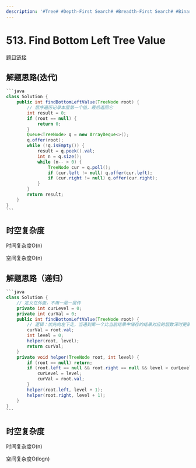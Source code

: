 ```yaml
---
description: '#Tree# #Depth-First Search# #Breadth-First Search# #Binary Tree#'
---
```


# 513. Find Bottom Left Tree Value

[题目链接](https://leetcode.com/problems/find-bottom-left-tree-value/description/)

## 解题思路(迭代)

````java
```java
class Solution {
    public int findBottomLeftValue(TreeNode root) {
        // 层序遍历记录本层第一个值，最后返回它
        int result = 0;
        if (root == null) {
            return 0;
        }
        Queue<TreeNode> q = new ArrayDeque<>();
        q.offer(root);
        while (!q.isEmpty()) {
            result = q.peek().val;
            int n = q.size();
            while (n-- > 0) {
                TreeNode cur = q.poll();
                if (cur.left != null) q.offer(cur.left);
                if (cur.right != null) q.offer(cur.right);
            }
        }
        return result;
    }
}
```
````

## 时空复杂度

时间复杂度O(n)

空间复杂度O(n)

## 解题思路（递归）

````java
```java
class Solution {
    // 定义在外面，不用一层一层传
    private int curLevel = 0;
    private int curVal = 0;
    public int findBottomLeftValue(TreeNode root) {
        // 逻辑：优先向左下走，当遇到第一个比当前结果中储存的结果对应的层数深时更新
        curVal = root.val;
        int level = 0;
        helper(root, level);
        return curVal;
    }
    private void helper(TreeNode root, int level) {
        if (root == null) return;
        if (root.left == null && root.right == null && level > curLevel) {
            curLevel = level;
            curVal = root.val;
        }
        helper(root.left, level + 1);
        helper(root.right, level + 1);
    }
}
```
````

## 时空复杂度

时间复杂度O(n)

空间复杂度O(logn)
